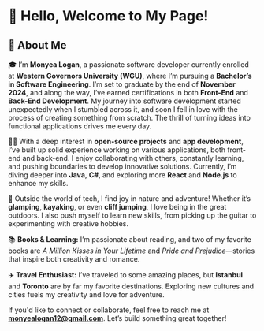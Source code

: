 # 👋 **Hello, Welcome to My Page!**

## 🚀 **About Me**

🎓 I’m **Monyea Logan**, a passionate software developer currently enrolled at **Western Governors University (WGU)**, where I’m pursuing a **Bachelor’s in Software Engineering**. I’m set to graduate by the end of **November 2024**, and along the way, I’ve earned certifications in both **Front-End** and **Back-End Development**. My journey into software development started unexpectedly when I stumbled across it, and soon I fell in love with the process of creating something from scratch. The thrill of turning ideas into functional applications drives me every day.

👨‍💻 With a deep interest in **open-source projects** and **app development**, I’ve built up solid experience working on various applications, both front-end and back-end. I enjoy collaborating with others, constantly learning, and pushing boundaries to develop innovative solutions. Currently, I’m diving deeper into **Java**, **C#**, and exploring more **React** and **Node.js** to enhance my skills.

🎸 Outside the world of tech, I find joy in nature and adventure! Whether it’s **glamping**, **kayaking**, or even **cliff jumping**, I love being in the great outdoors. I also push myself to learn new skills, from picking up the guitar to experimenting with creative hobbies.

📚 **Books & Learning:** I’m passionate about reading, and two of my favorite books are *A Million Kisses in Your Lifetime* and *Pride and Prejudice*—stories that inspire both creativity and romance.

✈️ **Travel Enthusiast:** I’ve traveled to some amazing places, but **Istanbul** and **Toronto** are by far my favorite destinations. Exploring new cultures and cities fuels my creativity and love for adventure.

If you'd like to connect or collaborate, feel free to reach me at **monyealogan12@gmail.com**. Let’s build something great together!

